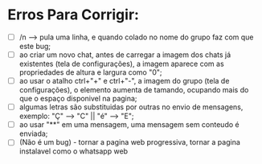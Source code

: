 # Erros Para Corrigir:

* [ ]  /n --> pula uma linha, e quando colado no nome do grupo faz com que este bug;
* [ ]  ao criar um novo chat, antes de carregar a imagem dos chats já existentes (tela de configurações), a imagem aparece com as propriedades de altura e largura como "0";
* [ ]  ao usar o atalho ctrl+"+" e ctrl+"-", a imagem do grupo (tela de configurações), o elemento aumenta de tamando, ocupando mais do que o espaço disponivel na pagina;
* [ ]  algumas letras são substituidas por outras no envio de mensagens, exemplo: "Ç" --> "C" || "é" --> "E";
* [ ]  ao usar "**" em uma mensagem, uma mensagem sem conteudo é enviada;
* [ ]  (Não é um bug) - tornar a pagina web progressiva, tornar a pagina instalavel como o whatsapp web
